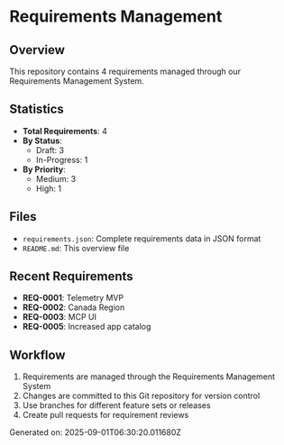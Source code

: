 # Requirements Management

## Overview
This repository contains 4 requirements managed through our Requirements Management System.

## Statistics
- **Total Requirements**: 4
- **By Status**:
  - Draft: 3
  - In-Progress: 1
- **By Priority**:
  - Medium: 3
  - High: 1

## Files
- `requirements.json`: Complete requirements data in JSON format
- `README.md`: This overview file

## Recent Requirements
- **REQ-0001**: Telemetry MVP
- **REQ-0002**: Canada Region
- **REQ-0003**: MCP UI
- **REQ-0005**: Increased app catalog

## Workflow
1. Requirements are managed through the Requirements Management System
2. Changes are committed to this Git repository for version control
3. Use branches for different feature sets or releases
4. Create pull requests for requirement reviews

Generated on: 2025-09-01T06:30:20.011680Z
